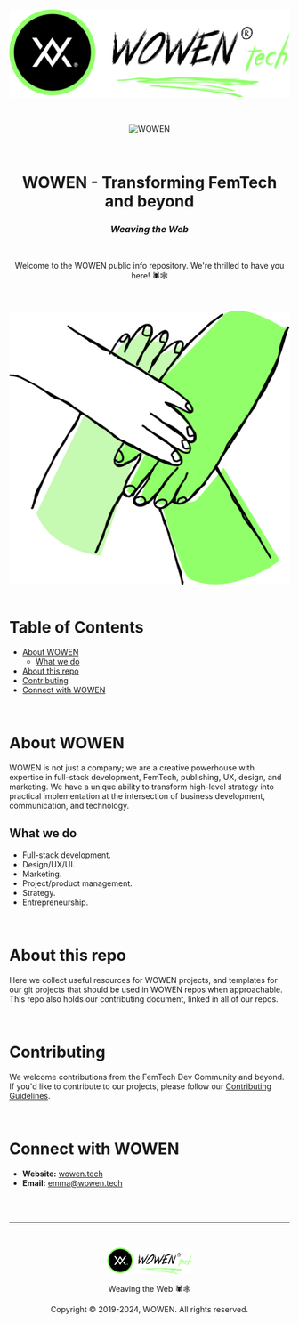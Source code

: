 <br>

![WOWEN Logo](https://github.com/WOWEN-DEV/wowen/blob/main/wowen-repo-logo.svg)

<br>

<p align="center">
  <img src="https://img.shields.io/badge/WOWEN-FemTech%20Dev%20Community-blueviolet" alt="WOWEN">
</p>

<br>

<h1 align="center">WOWEN - Transforming FemTech and beyond</h1>

<h3 align="center"><i>Weaving the Web</i></h3>

<br>

<p align="center">Welcome to the WOWEN public info repository. We're thrilled to have you here! 🕷️🕸️</p>

<br>
<br>
<div align="center">
  <img src="https://github.com/WOWEN-DEV/wowen/blob/main/wowen-hands.svg" alt="WOWEN Illustration">
</div>

<br>

# Table of Contents
- [About WOWEN](#about-wowen)
  - [What we do](#what-we-do)
- [About this repo](#about-this-repo)
- [Contributing](#contributing)
- [Connect with WOWEN](#connect-with-wowen)

<br>

# About WOWEN
WOWEN is not just a company; we are a creative powerhouse with expertise in full-stack development, FemTech, publishing, UX, design, and marketing. We have a unique ability to transform high-level strategy into practical implementation at the intersection of business development, communication, and technology.

## What we do
- Full-stack development.
- Design/UX/UI.
- Marketing.
- Project/product management.
- Strategy.
- Entrepreneurship.

<br>

# About this repo
Here we collect useful resources for WOWEN projects, and templates for our git projects that should be used in WOWEN repos when approachable. This repo also holds our contributing document, linked in all of our repos. 

<br>

# Contributing

We welcome contributions from the FemTech Dev Community and beyond. If you'd like to contribute to our projects, please follow our [Contributing Guidelines](https://github.com/WOWEN-DEV/wowen/blob/main/CONTRIBUTING.md).

<br>

# Connect with WOWEN

- **Website:** [wowen.tech](https://wowen.tech)
- **Email:** emma@wowen.tech

<br>
<br>

---

<br>

<p align="center">
  <img src="https://github.com/WOWEN-DEV/wowen/blob/main/wowen-repo-logo.svg" alt="WOWEN Logo" width="30%">
</p>

<p align="center">Weaving the Web 🕷️🕸️</p>
<p align="center">Copyright © 2019-2024, WOWEN. All rights reserved.</p>

